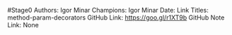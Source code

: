 #Stage0
Authors: Igor Minar
Champions: Igor Minar
Date: 
Link Titles: method-param-decorators
GitHub Link: https://goo.gl/r1XT9b
GitHub Note Link: None
